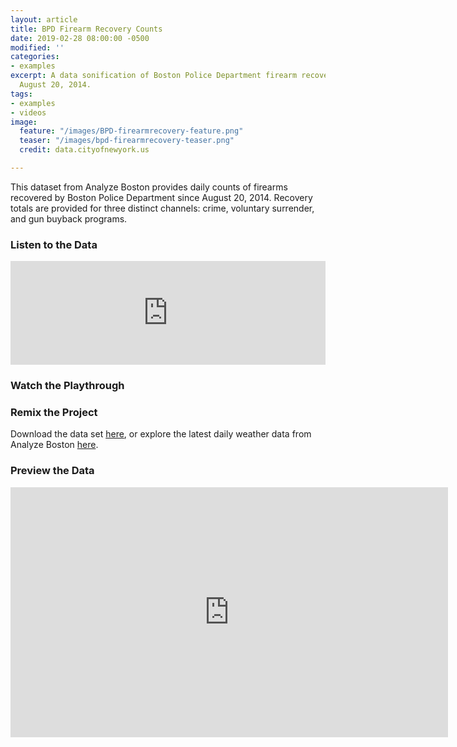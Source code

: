 ```yaml
---
layout: article
title: BPD Firearm Recovery Counts
date: 2019-02-28 08:00:00 -0500
modified: ''
categories:
- examples
excerpt: A data sonification of Boston Police Department firearm recovery counts since
  August 20, 2014.
tags:
- examples
- videos
image:
  feature: "/images/BPD-firearmrecovery-feature.png"
  teaser: "/images/bpd-firearmrecovery-teaser.png"
  credit: data.cityofnewyork.us

---
```

This dataset from Analyze Boston provides daily counts of firearms recovered by Boston Police Department since August 20, 2014. Recovery totals are provided for three distinct channels: crime, voluntary surrender, and gun buyback programs.

### Listen to the Data

<iframe width="100%" height="166" scrolling="no" frameborder="no" allow="autoplay" src="https://w.soundcloud.com/player/?url=https%3A//api.soundcloud.com/tracks/579562302%3Fsecret_token%3Ds-VCg2M&color=%23f57c00&auto_play=false&hide_related=false&show_comments=true&show_user=true&show_reposts=false&show_teaser=true"></iframe>

### Watch the Playthrough

### Remix the Project

Download the data set [here](https://drive.google.com/open?id=1uoQhVh5-c2jlOt92V57EBA0lxhEfTwhv "Analyze Boston - BPD Firearm Recovery Counts "), or explore the latest daily weather data from Analyze Boston [here](https://data.boston.gov/dataset/boston-police-department-firearms-recovery-counts "Analyze Boston - BPD Firearm Recovery Counts").

### Preview the Data

<iframe width="700" height="400" src="https://data.boston.gov/dataset/boston-police-department-firearms-recovery-counts/resource/a3d2260f-8a41-4e95-9134-d14711b0f954/view/50f6dd71-ec18-463f-b65e-ec19ca72ea83" frameBorder="0"></iframe>
